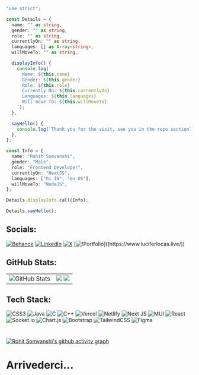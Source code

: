 ```typescript
"use strict";

const Details = {
  name: "" as string,
  gender: "" as string,
  role: "" as string,
  currentlyOn: "" as string,
  languages: [] as Array<string>,
  willMoveTo: "" as string,

  displayInfo() {
    console.log(`
      Name: ${this.name}
      Gender: ${this.gender}
      Role: ${this.role}
      Currently On: ${this.currentlyOn}
      Languages: ${this.languages}
      Will move To: ${this.willMoveTo}
    `);
  },

  sayHello() {
    console.log(`Thank you for the visit, see you in the repo section`);
  },
};

const Info = {
  name: "Rohit Somvanshi",
  gender: "Male",
  role: "Frontend Developer",
  currentlyOn: "NextJS",
  languages: ["hi_IN", "en_US"],
  willMoveTo: "NodeJS",
};

Details.displayInfo.call(Info);

Details.sayHello();

```


<div align="right">
 
</div>

## Socials:
[![Behance](https://img.shields.io/badge/Behance-000?logo=behance&logoColor=white)](https://behance.net/luciferlocas) [![LinkedIn](https://img.shields.io/badge/LinkedIn-%230077B5.svg?logo=linkedin&logoColor=white)](https://linkedin.com/in/https://www.linkedin.com/in/rohit-somvanshi/) [![X](https://img.shields.io/badge/X-black.svg?logo=X&logoColor=white)](https://x.com/Lucifer_locas) [![!Portfolio](https://img.shields.io/badge/RS-Portfolio-1d4ed8?)]((https://www.luciferlocas.live/))

## GitHub Stats:

<table >
  <tr>
    <td>
      <img src="https://stats.quine.sh/Luciferlocas/github?theme=dark&size=small" alt="GitHub Stats"/>
    </td>
    <td align="right">
      <img src="https://visitcount.itsvg.in/api?id=Luciferlocas&icon=3&color=5"/>
      <img src="https://github-readme-stats.vercel.app/api?username=Luciferlocas&bg_color=30,4754eb,904e95&title_color=fff&text_color=fff&count_private=true&show_icons=true&icon_color=fff"/></td>
  </tr>
</table>

## Tech Stack:
![CSS3](https://img.shields.io/badge/css3-%231572B6.svg?style=flat&logo=css3&logoColor=white) ![Java](https://img.shields.io/badge/java-%23ED8B00.svg?style=flat&logo=openjdk&logoColor=white) ![C](https://img.shields.io/badge/c-%2300599C.svg?style=flat&logo=c&logoColor=white) ![C++](https://img.shields.io/badge/c++-%2300599C.svg?style=flat&logo=c%2B%2B&logoColor=white) ![Vercel](https://img.shields.io/badge/vercel-%23000000.svg?style=flat&logo=vercel&logoColor=white) ![Netlify](https://img.shields.io/badge/netlify-%23000000.svg?style=flat&logo=netlify&logoColor=#00C7B7) ![Next JS](https://img.shields.io/badge/Next-black?style=flat&logo=next.js&logoColor=white) ![MUI](https://img.shields.io/badge/MUI-%230081CB.svg?style=flat&logo=mui&logoColor=white) ![React](https://img.shields.io/badge/react-%2320232a.svg?style=flat&logo=react&logoColor=%2361DAFB) ![Socket.io](https://img.shields.io/badge/Socket.io-black?style=flat&logo=socket.io&badgeColor=010101) ![Chart.js](https://img.shields.io/badge/chart.js-F5788D.svg?style=flat&logo=chart.js&logoColor=white) ![Bootstrap](https://img.shields.io/badge/bootstrap-%238511FA.svg?style=flat&logo=bootstrap&logoColor=white) ![TailwindCSS](https://img.shields.io/badge/tailwindcss-%2338B2AC.svg?style=flat&logo=tailwind-css&logoColor=white) ![Figma](https://img.shields.io/badge/figma-%23F24E1E.svg?style=flat&logo=figma&logoColor=white)

#

[![Rohit Somvanshi's github activity graph](https://github-readme-activity-graph.vercel.app/graph?username=luciferlocas&bg_color=161b22&color=ffffff&line=ffffff&point=2e35ff&area=true&hide_border=true)](https://github.com/luciferlocas)

#  Arrivederci...

